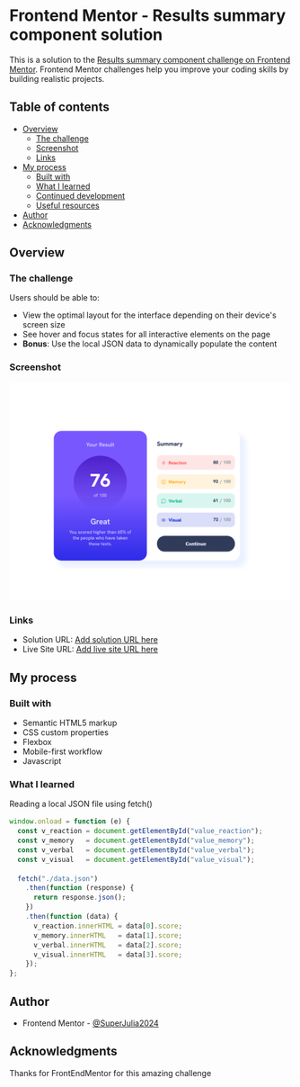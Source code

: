 # Frontend Mentor - Results summary component solution

This is a solution to the [Results summary component challenge on Frontend Mentor](https://www.frontendmentor.io/challenges/results-summary-component-CE_K6s0maV). Frontend Mentor challenges help you improve your coding skills by building realistic projects. 

## Table of contents

- [Overview](#overview)
  - [The challenge](#the-challenge)
  - [Screenshot](#screenshot)
  - [Links](#links)
- [My process](#my-process)
  - [Built with](#built-with)
  - [What I learned](#what-i-learned)
  - [Continued development](#continued-development)
  - [Useful resources](#useful-resources)
- [Author](#author)
- [Acknowledgments](#acknowledgments)

## Overview

### The challenge

Users should be able to:

- View the optimal layout for the interface depending on their device's screen size
- See hover and focus states for all interactive elements on the page
- **Bonus**: Use the local JSON data to dynamically populate the content

### Screenshot

![](./screenshot.png)

### Links

- Solution URL: [Add solution URL here](https://your-solution-url.com)
- Live Site URL: [Add live site URL here](https://your-live-site-url.com)

## My process

### Built with

- Semantic HTML5 markup
- CSS custom properties
- Flexbox
- Mobile-first workflow
- Javascript

### What I learned

Reading a local JSON file using fetch()

```js
window.onload = function (e) {
  const v_reaction = document.getElementById("value_reaction");
  const v_memory   = document.getElementById("value_memory");
  const v_verbal   = document.getElementById("value_verbal");
  const v_visual   = document.getElementById("value_visual");

  fetch("./data.json")
    .then(function (response) {
      return response.json();
    })
    .then(function (data) {
      v_reaction.innerHTML = data[0].score;
      v_memory.innerHTML   = data[1].score;
      v_verbal.innerHTML   = data[2].score;
      v_visual.innerHTML   = data[3].score;
    });
};
```
## Author

- Frontend Mentor - [@SuperJulia2024](https://www.frontendmentor.io/profile/SuperJulia2024)

## Acknowledgments

Thanks for FrontEndMentor for this amazing challenge
